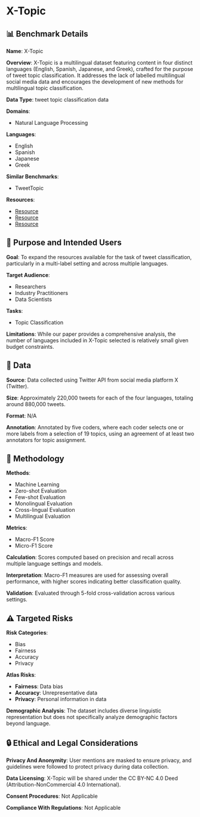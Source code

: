 # X-Topic

## 📊 Benchmark Details

**Name**: X-Topic

**Overview**: X-Topic is a multilingual dataset featuring content in four distinct languages (English, Spanish, Japanese, and Greek), crafted for the purpose of tweet topic classification. It addresses the lack of labelled multilingual social media data and encourages the development of new methods for multilingual topic classification.

**Data Type**: tweet topic classification data

**Domains**:
- Natural Language Processing

**Languages**:
- English
- Spanish
- Japanese
- Greek

**Similar Benchmarks**:
- TweetTopic

**Resources**:
- [Resource](https://huggingface.co/datasets/cardiffnlp/tweet_topic_multilingual)
- [Resource](https://huggingface.co/cardiffnlp/twitter-xlm-roberta-base-topic-multilingual)
- [Resource](https://huggingface.co/cardiffnlp/twitter-xlm-roberta-large-topic-multilingual)

## 🎯 Purpose and Intended Users

**Goal**: To expand the resources available for the task of tweet classification, particularly in a multi-label setting and across multiple languages.

**Target Audience**:
- Researchers
- Industry Practitioners
- Data Scientists

**Tasks**:
- Topic Classification

**Limitations**: While our paper provides a comprehensive analysis, the number of languages included in X-Topic selected is relatively small given budget constraints.

## 💾 Data

**Source**: Data collected using Twitter API from social media platform X (Twitter).

**Size**: Approximately 220,000 tweets for each of the four languages, totaling around 880,000 tweets.

**Format**: N/A

**Annotation**: Annotated by five coders, where each coder selects one or more labels from a selection of 19 topics, using an agreement of at least two annotators for topic assignment.

## 🔬 Methodology

**Methods**:
- Machine Learning
- Zero-shot Evaluation
- Few-shot Evaluation
- Monolingual Evaluation
- Cross-lingual Evaluation
- Multilingual Evaluation

**Metrics**:
- Macro-F1 Score
- Micro-F1 Score

**Calculation**: Scores computed based on precision and recall across multiple language settings and models.

**Interpretation**: Macro-F1 measures are used for assessing overall performance, with higher scores indicating better classification quality.

**Validation**: Evaluated through 5-fold cross-validation across various settings.

## ⚠️ Targeted Risks

**Risk Categories**:
- Bias
- Fairness
- Accuracy
- Privacy

**Atlas Risks**:
- **Fairness**: Data bias
- **Accuracy**: Unrepresentative data
- **Privacy**: Personal information in data

**Demographic Analysis**: The dataset includes diverse linguistic representation but does not specifically analyze demographic factors beyond language.

## 🔒 Ethical and Legal Considerations

**Privacy And Anonymity**: User mentions are masked to ensure privacy, and guidelines were followed to protect privacy during data collection.

**Data Licensing**: X-Topic will be shared under the CC BY-NC 4.0 Deed (Attribution-NonCommercial 4.0 International).

**Consent Procedures**: Not Applicable

**Compliance With Regulations**: Not Applicable
